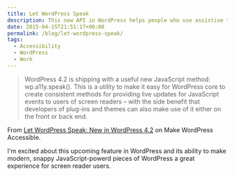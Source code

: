```yaml
---
title: Let WordPress Speak
description: This new API in WordPress helps people who use assistive technology in a huge way.
date: 2015-04-15T21:51:17+00:00
permalink: /blog/let-wordpress-speak/
tags:
  - Accessibility
  - WordPress
  - Work
---
```


> WordPress 4.2 is shipping with a useful new JavaScript method: wp.a11y.speak(). This is a utility to make it easy for WordPress core to create consistent methods for providing live updates for JavaScript events to users of screen readers – with the side benefit that developers of plug-ins and themes can also make use of it either on the front or back end.

From [Let WordPress Speak: New in WordPress 4.2](https://make.wordpress.org/accessibility/2015/04/15/let-wordpress-speak-new-in-wordpress-4-2/) on Make WordPress Accessible.

I'm excited about this upcoming feature in WordPress and its ability to make modern, snappy JavaScript-powerd pieces of WordPress a great experience for screen reader users.

